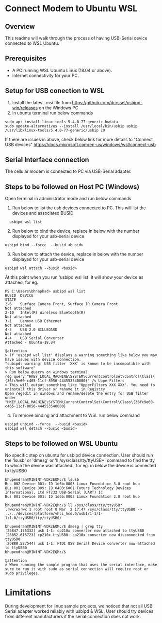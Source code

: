 # Connect Modem to Ubuntu WSL

## Overview
This readme will walk through the process of having USB-Serial device connected to WSL Ubuntu.

## Prerequisites

- A PC running WSL Ubuntu Linux (18.04 or above).
- Internet connectivity for your PC.

## Setup for USB conection to WSL
1. Install the latest .msi file from https://github.com/dorssel/usbipd-win/releases on the Windows PC
2. In ubuntu terminal run below commands

```
sudo apt install linux-tools-5.4.0-77-generic hwdata
sudo update-alternatives --install /usr/local/bin/usbip usbip /usr/lib/linux-tools/5.4.0-77-generic/usbip 20
```

If there are issues in above, check below link for more details to "Connect USB devices"
https://docs.microsoft.com/en-us/windows/wsl/connect-usb

## Serial Interface connection
The cellular modem is connected to PC via USB-Serial adapter.

## Steps to be followed on Host PC (Windows)
Open terminal in administrator mode and run below commands

1. Run below to list the usb devices connected to PC. This will list the devices and associated BUSID

```
  usbipd wsl list
```

2. Run below to bind the device, replace <busid> in below with the number displayed  for your usb-serial device
```
usbipd bind --force  --busid <busid>
```

3. Run below to attach the device, replace <busid> in below with the number displayed  for your usb-serial device
```
usbipd wsl attach --busid <busid>
```

At this point when you run 'usbipd wsl list' it will show your device as attached, for eg.

```
PS C:\Users\bhnaphad> usbipd wsl list
BUSID  DEVICE                                                        STATE
2-6    Surface Camera Front, Surface IR Camera Front                 Not attached
2-10   Intel(R) Wireless Bluetooth(R)                                Not attached
3-1    Lenovo USB Ethernet                                           Not attached
4-3    USB 2.0 BILLBOARD                                             Not attached
4-4    USB Serial Converter                                          Attached - Ubuntu-18.04
```
    @attention 
    > If 'usbipd wsl list' displays a warning something like below you may have issues with device connection, 
    "subipd: warning: USB filter 'XXX' is known to be incompatible with this software"
    > Run below querry on windows terminal
    reg query "HKEY_LOCAL_MACHINE\SYSTEM\CurrentControlSet\Control\Class\{36fc9e60-c465-11cf-8056-444553540000}" /v UpperFilters
    > This will output something like "UpperFilters XXX XXX". You need to uninstall this driver or rename it in Registry
    Open regedit in Windows and rename/delete the entry for USB filter under
    "HKEY_LOCAL_MACHINE\SYSTEM\CurrentControlSet\Control\Class\{36fc9e60-c465-11cf-8056-444553540000}

4. To remove binding and attachment to WSL run below command
```
usbipd unbind --force  --busid <busid>
usbipd wsl detach --busid <busid>
```

## Steps to be followed on WSL Ubuntu
No specific step on ubuntu for usbipd device connection. User should run the 'lsusb' or 'dmesg' or 'll /sys/class/tty/ttyUSB*'
command to find the tty to which the device was attached., for eg. in below the device is connected to ttyUSB0

```
bhupendran@MININT-VDK2EQM:/$ lsusb
Bus 002 Device 001: ID 1d6b:0003 Linux Foundation 3.0 root hub
Bus 001 Device 009: ID 0403:6001 Future Technology Devices International, Ltd FT232 USB-Serial (UART) IC
Bus 001 Device 001: ID 1d6b:0002 Linux Foundation 2.0 root hub
```
```
bhupendran@MININT-VDK2EQM:/$ ll /sys/class/tty/ttyUSB*
lrwxrwxrwx 1 root root 0 Mar  2 17:47 /sys/class/tty/ttyUSB0 -> ../../devices/platform/vhci_hcd.0/usb1/1-1/1-1:1.0/ttyUSB0/tty/ttyUSB0/
```
```
bhupendran@MININT-VDK2EQM:/$ dmesg | grep tty
[26847.175332] usb 1-1: cp210x converter now attached to ttyUSB0
[26852.615723] cp210x ttyUSB0: cp210x converter now disconnected from ttyUSB0
[26880.527544] usb 1-1: FTDI USB Serial Device converter now attached to ttyUSB0
bhupendran@MININT-VDK2EQM:/$ 
```

    @attention 
    > When running the sample program that uses the serial interface, make sure to run it with sudo as serial connection will require root or sudo privileges. 

# Limitations 
During development for linux sample projects, we noticed that not all USB Serial adapter worked reliably with usbipd & WSL.
User should try devices from different manufacturers if the serial connection does not work.




